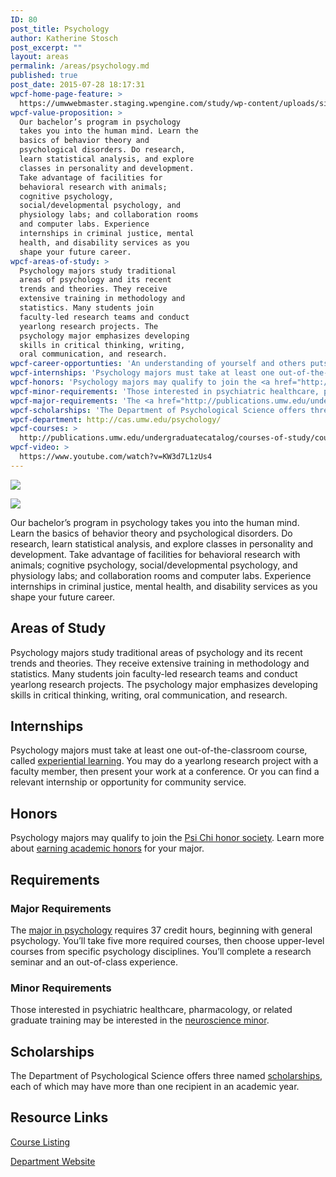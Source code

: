 ```yaml
---
ID: 80
post_title: Psychology
author: Katherine Stosch
post_excerpt: ""
layout: areas
permalink: /areas/psychology.md
published: true
post_date: 2015-07-28 18:17:31
wpcf-home-page-feature: >
  https://umwwebmaster.staging.wpengine.com/study/wp-content/uploads/sites/5/2015/07/Class-16e.jpg
wpcf-value-proposition: >
  Our bachelor’s program in psychology
  takes you into the human mind. Learn the
  basics of behavior theory and
  psychological disorders. Do research,
  learn statistical analysis, and explore
  classes in personality and development.
  Take advantage of facilities for
  behavioral research with animals;
  cognitive psychology,
  social/developmental psychology, and
  physiology labs; and collaboration rooms
  and computer labs. Experience
  internships in criminal justice, mental
  health, and disability services as you
  shape your future career.
wpcf-areas-of-study: >
  Psychology majors study traditional
  areas of psychology and its recent
  trends and theories. They receive
  extensive training in methodology and
  statistics. Many students join
  faculty-led research teams and conduct
  yearlong research projects. The
  psychology major emphasizes developing
  skills in critical thinking, writing,
  oral communication, and research.
wpcf-career-opportunties: 'An understanding of yourself and others puts you in line for jobs such as business research, social work, human resource management, computer applications, counseling and case management in social service and mental health organizations, and <a href="http://cas.umw.edu/psychology/planning-for-the-future/career-options/">more</a>. Or aim for <a href="http://cas.umw.edu/psychology/planning-for-the-future/graduate-school/">graduate work</a> for a future in fields like forensic psychology, counseling, and research.'
wpcf-internships: 'Psychology majors must take at least one out-of-the-classroom course, called <a href="http://cas.umw.edu/psychology/experiential-learning/">experiential learning</a>. You may do a yearlong research project with a faculty member, then present your work at a conference. Or you can find a relevant internship or opportunity for community service.'
wpcf-honors: 'Psychology majors may qualify to join the <a href="http://cas.umw.edu/psychology/psi-chi/">Psi Chi honor society</a>. Learn more about <a href="http://publications.umw.edu/undergraduatecatalog/academic_policies/honors/">earning academic honors</a> for your major.'
wpcf-minor-requirements: 'Those interested in psychiatric healthcare, pharmacology, or related graduate training may be interested in the <a href="http://publications.umw.edu/undergraduatecatalog/courses-of-study/minors/neuroscience-minor/">neuroscience minor</a>.'
wpcf-major-requirements: 'The <a href="http://publications.umw.edu/undergraduatecatalog/courses-of-study/majors/psyc/">major in psychology</a> requires 37 credit hours, beginning with general psychology. You’ll take five more required courses, then choose upper-level courses from specific psychology disciplines. You’ll complete a research seminar and an out-of-class experience.'
wpcf-scholarships: 'The Department of Psychological Science offers three named <a href="http://cas.umw.edu/psychology/for-students/scholarship-information/">scholarships</a>, each of which may have more than one recipient in an academic year.'
wpcf-department: http://cas.umw.edu/psychology/
wpcf-courses: >
  http://publications.umw.edu/undergraduatecatalog/courses-of-study/course-descriptions/psyc/
wpcf-video: >
  https://www.youtube.com/watch?v=KW3d7L1zUs4
---
```


<!-- Types Custom Fields: -->
[![](https://umwwebmaster.staging.wpengine.com/study/wp-content/uploads/sites/5/2015/07/Class-16e.jpg)](https://umwwebmaster.staging.wpengine.com/study/wp-content/uploads/sites/5/2015/07/Class-16e.jpg)
<!-- End home-page-feature -->

<!-- video -->
[![](https://i.ytimg.com/vi/KW3d7L1zUs4/hqdefault.jpg)](https://www.youtube.com/watch?v=KW3d7L1zUs4)
<!-- End video -->

<!-- value-proposition -->
Our bachelor’s program in psychology takes you into the human mind. Learn the basics of behavior theory and psychological disorders. Do research, learn statistical analysis, and explore classes in personality and development. Take advantage of facilities for behavioral research with animals; cognitive psychology, social/developmental psychology, and physiology labs; and collaboration rooms and computer labs. Experience internships in criminal justice, mental health, and disability services as you shape your future career.
<!-- End value-proposition -->

<!-- areas-of-study -->
## Areas of Study
Psychology majors study traditional areas of psychology and its recent trends and theories. They receive extensive training in methodology and statistics. Many students join faculty-led research teams and conduct yearlong research projects. The psychology major emphasizes developing skills in critical thinking, writing, oral communication, and research.
<!-- End areas-of-study -->

<!-- internships -->
## Internships
Psychology majors must take at least one out-of-the-classroom course, called [experiential learning](http://cas.umw.edu/psychology/experiential-learning/). You may do a yearlong research project with a faculty member, then present your work at a conference. Or you can find a relevant internship or opportunity for community service.
<!-- End internships -->

<!-- honors -->
## Honors
Psychology majors may qualify to join the [Psi Chi honor society](http://cas.umw.edu/psychology/psi-chi/). Learn more about [earning academic honors](http://publications.umw.edu/undergraduatecatalog/academic_policies/honors/) for your major.
<!-- End honors -->

<!-- requirements -->
## Requirements

<!-- major-requirements -->
### Major Requirements
The [major in psychology](http://publications.umw.edu/undergraduatecatalog/courses-of-study/majors/psyc/) requires 37 credit hours, beginning with general psychology. You’ll take five more required courses, then choose upper-level courses from specific psychology disciplines. You’ll complete a research seminar and an out-of-class experience.
<!-- End major-requirements -->

<!-- minor-requirements -->
### Minor Requirements
Those interested in psychiatric healthcare, pharmacology, or related graduate training may be interested in the [neuroscience minor](http://publications.umw.edu/undergraduatecatalog/courses-of-study/minors/neuroscience-minor/).
<!-- End minor-requirements -->

<!-- End requirements -->

<!-- scholarships -->
## Scholarships
The Department of Psychological Science offers three named [scholarships](http://cas.umw.edu/psychology/for-students/scholarship-information/), each of which may have more than one recipient in an academic year.
<!-- End scholarships -->

<!-- resource-links -->
## Resource Links

<!-- courses -->
[Course Listing](http://publications.umw.edu/undergraduatecatalog/courses-of-study/course-descriptions/psyc/)

<!-- End courses -->


<!-- department -->
[Department Website](http://cas.umw.edu/psychology/)

<!-- End department -->

<!-- End resource-links -->

<!-- End Types Custom Fields -->